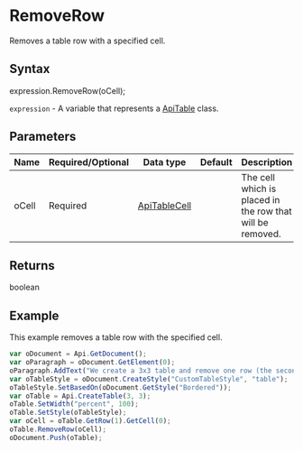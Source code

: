 # RemoveRow

Removes a table row with a specified cell.

## Syntax

expression.RemoveRow(oCell);

`expression` - A variable that represents a [ApiTable](../ApiTable.md) class.

## Parameters

| **Name** | **Required/Optional** | **Data type** | **Default** | **Description** |
| ------------- | ------------- | ------------- | ------------- | ------------- |
| oCell | Required | [ApiTableCell](../../ApiTableCell/ApiTableCell.md) |  | The cell which is placed in the row that will be removed. |

## Returns

boolean

## Example

This example removes a table row with the specified cell.

```javascript
var oDocument = Api.GetDocument();
var oParagraph = oDocument.GetElement(0);
oParagraph.AddText("We create a 3x3 table and remove one row (the second one), so that it becomes 3x2:");
var oTableStyle = oDocument.CreateStyle("CustomTableStyle", "table");
oTableStyle.SetBasedOn(oDocument.GetStyle("Bordered"));
var oTable = Api.CreateTable(3, 3);
oTable.SetWidth("percent", 100);
oTable.SetStyle(oTableStyle);
var oCell = oTable.GetRow(1).GetCell(0);
oTable.RemoveRow(oCell);
oDocument.Push(oTable);
```
